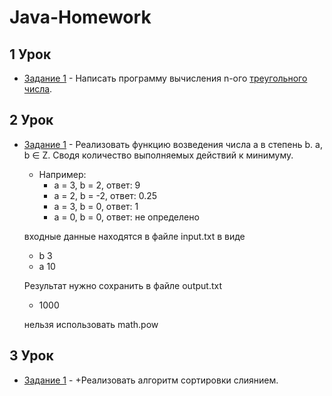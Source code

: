 # Java-Homework

## 1 Урок

* [Задание 1](Homework01/Homework01.java) - Написать программу вычисления n-ого [треугольного числа](https://ru.wikipedia.org/wiki/%D0%A2%D1%80%D0%B5%D1%83%D0%B3%D0%BE%D0%BB%D1%8C%D0%BD%D0%BE%D0%B5_%D1%87%D0%B8%D1%81%D0%BB%D0%BE). 

## 2 Урок

* [Задание 1](Homework02/Homework01.java) - Реализовать функцию возведения числа а в степень b. a, b ∈ Z. Сводя количество выполняемых действий к минимуму. 
    * Например:
        * а = 3, b = 2, ответ: 9 
        * а = 2, b = -2, ответ: 0.25
        * а = 3, b = 0, ответ: 1
        * а = 0, b = 0, ответ: не определено

    входные данные находятся в файле input.txt в виде
    * b 3
    * a 10

    Результат нужно сохранить в файле output.txt
    * 1000

    нельзя использовать math.pow

## 3 Урок

* [Задание 1](Homework03/Homework01.java) - +Реализовать алгоритм сортировки слиянием. 